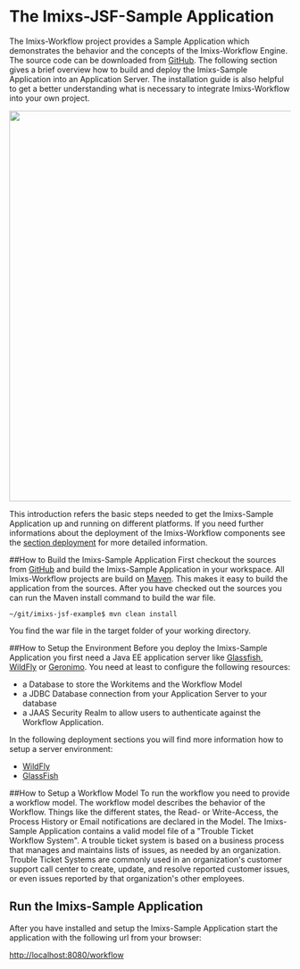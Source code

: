 # The Imixs-JSF-Sample Application
The Imixs-Workflow project provides a Sample Application which demonstrates the behavior and the concepts of the Imixs-Workflow Engine. The source code can be downloaded from [GitHub](https://github.com/imixs/imixs-jsf-example). The following section gives a brief overview how to build and deploy the Imixs-Sample Application into an Application Server. The installation guide is also helpful to get a better understanding what is necessary to integrate Imixs-Workflow into your own project.  		
 
<center><img src="./images/imixs-sample-application-01.png" style="width:700px"  /></center>

This introduction refers the basic steps needed to get the Imixs-Sample Application up and running on different platforms. If you need further informations about the deployment of the Imixs-Workflow components see the [section deployment](./deployment/index.html) for more detailed information.




##How to Build the Imixs-Sample Application 
First checkout the sources from [GitHub](https://github.com/imixs/imixs-jsf-example) and build  the Imixs-Sample Application in your workspace. All Imixs-Workflow projects are build on [Maven](http://maven.apache.org/). This makes it easy to build the application from the sources. After you have checked out the sources you can run the Maven install command to build the war file. 
 
    ~/git/imixs-jsf-example$ mvn clean install
 
You find the war file in the target folder of your working directory. 
 
##How to Setup the Environment 
Before you deploy the Imixs-Sample Application you first need a Java EE application server like 
 [Glassfish](http://www.glassfish.org/), [WildFly](http://www.wildfly.org) or [Geronimo](http://geronimo.apache.org).  You need at least to configure the following resources:
 
 * a Database to store the Workitems and the Workflow Model
 * a JDBC Database connection from your Application Server to your database
 * a JAAS Security Realm to allow users to authenticate against the Workflow Application.

In the following deployment sections you will find more information how to setup a server environment:

  * [WildFly](./deployment/wildfly.html)
  * [GlassFish](./deployment/glassfish.html) 


##How to Setup a Workflow Model
To run the workflow you need to provide a workflow model. The workflow model describes the behavior of the Workflow. Things like the different states, the Read- or Write-Access, the Process History or Email notifications are declared in the Model. The Imixs-Sample Application contains a valid model file of a "Trouble Ticket Workflow System".  A trouble ticket system is based on a business process that manages and maintains lists of issues,  as needed by an organization. Trouble Ticket Systems are commonly used in an organization's customer support call center to create, update, and resolve reported customer issues, or even issues reported by that organization's other employees.

## Run the Imixs-Sample Application 
After you have installed and setup the Imixs-Sample Application start the application with the following url from your browser:

[http://localhost:8080/workflow](http://localhost:8080/workflow)    

 
  
